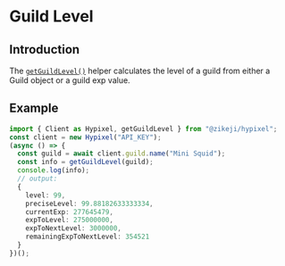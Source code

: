 # Guild Level

## Introduction

The [<code class="language-javascript"><span class="token function">getGuildLevel</span><span class="token punctuation">(</span><span class="token punctuation">)</span></code>](/ts-api/#getguildlevel) helper calculates the level of a guild from either a Guild object or a guild exp value.

## Example

```typescript
import { Client as Hypixel, getGuildLevel } from "@zikeji/hypixel";
const client = new Hypixel("API_KEY");
(async () => {
  const guild = await client.guild.name("Mini Squid");
  const info = getGuildLevel(guild);
  console.log(info);
  // output:
  {
    level: 99,
    preciseLevel: 99.88182633333334,
    currentExp: 277645479,
    expToLevel: 275000000,
    expToNextLevel: 3000000,
    remainingExpToNextLevel: 354521
  }
})();
```